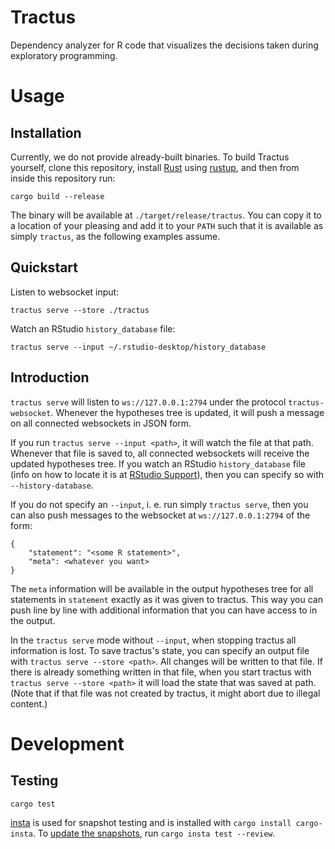 # Tractus
Dependency analyzer for R code that visualizes the decisions taken during exploratory programming.

# Usage
## Installation
Currently, we do not provide already-built binaries. To build Tractus yourself, clone this repository, install [Rust](https://www.rust-lang.org/) using [rustup](https://rustup.rs/), and then from inside this repository run:
```
cargo build --release
```
The binary will be available at `./target/release/tractus`. You can copy it to a location of your pleasing and add it to your `PATH` such that it is available as simply `tractus`, as the following examples assume.

## Quickstart
Listen to websocket input:
```
tractus serve --store ./tractus
```

Watch an RStudio `history_database` file:
```
tractus serve --input ~/.rstudio-desktop/history_database
```

## Introduction
`tractus serve` will listen to `ws://127.0.0.1:2794` under the protocol `tractus-websocket`. Whenever the hypotheses tree is updated, it will push a message on all connected websockets in JSON form.

If you run `tractus serve --input <path>`, it will watch the file at that path. Whenever that file is saved to, all connected websockets will receive the updated hypotheses tree. If you watch an RStudio `history_database` file (info on how to locate it is at [RStudio Support](https://support.rstudio.com/hc/en-us/articles/200534577-Resetting-RStudio-Desktop-s-State)), then you can specify so with `--history-database`.

If you do not specify an `--input`, i. e. run simply `tractus serve`, then you can also push messages to the websocket at `ws://127.0.0.1:2794` of the form:
```
{
    "statement": "<some R statement>",
    "meta": <whatever you want>
}
```
The `meta` information will be available in the output hypotheses tree for all statements in `statement` exactly as it was given to tractus. This way you can push line by line with additional information that you can have access to in the output.

In the `tractus serve` mode without `--input`, when stopping tractus all information is lost. To save tractus's state, you can specify an output file with `tractus serve --store <path>`. All changes will be written to that file. If there is already something written in that file, when you start tractus with `tractus serve --store <path>` it will load the state that was saved at path. (Note that if that file was not created by tractus, it might abort due to illegal content.)

# Development
## Testing
```
cargo test
```

[insta](https://docs.rs/insta/) is used for snapshot testing and is installed with `cargo install cargo-insta`. To [update the snapshots](https://docs.rs/insta/0.8.2/insta/#snapshot-updating), run `cargo insta test --review`.